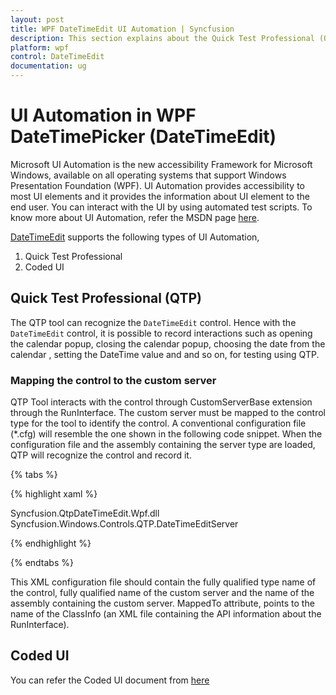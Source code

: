 ```yaml
---
layout: post
title: WPF DateTimeEdit UI Automation | Syncfusion
description: This section explains about the Quick Test Professional (QTP) and Coded UI support of DateTimeEdit control.
platform: wpf
control: DateTimeEdit
documentation: ug
---
```


# UI Automation in WPF DateTimePicker (DateTimeEdit)

Microsoft UI Automation is the new accessibility Framework for Microsoft Windows, available on all operating systems that support Windows Presentation Foundation (WPF). UI Automation provides accessibility to most UI elements and it provides the information about UI element to the end user. You can interact with the UI by using automated test scripts. To know more about UI Automation, refer the MSDN page [here](https://msdn.microsoft.com/en-us/library/ms747327(v=vs.110).aspx).

[DateTimeEdit](https://help.syncfusion.com/cr/wpf/Syncfusion.Windows.Shared.DateTimeEdit.html) supports the following types of UI Automation,

1. Quick Test Professional
2. Coded UI

## Quick Test Professional (QTP)

The QTP tool can recognize the `DateTimeEdit` control. Hence with the `DateTimeEdit` control, it is possible to record interactions such as opening the calendar popup, closing the calendar popup, choosing the date from  the calendar , setting the DateTime value and and so on, for testing using QTP.

### Mapping the control to the custom server

QTP Tool interacts with the control through CustomServerBase extension through the RunInterface. The custom server must be mapped to the control type for the tool to identify the control. A conventional configuration file (*.cfg) will resemble the one shown in the following code snippet. When the configuration file and the assembly containing the server type are loaded, QTP will recognize the control and record it.

{% tabs %}

{% highlight xaml %}

<?xml version="1.0" encoding="UTF-8"?>
<Controls>
<Control Type="Syncfusion.Windows.Shared.DateTimeEdit" MappedTo="SfDateTimeEdit">
<CustomServer>
<Component>
<DllName>Syncfusion.QtpDateTimeEdit.Wpf.dll</DllName>
<TypeName>Syncfusion.Windows.Controls.QTP.DateTimeEditServer</TypeName>
</Component>
</CustomServer>
</Control>
</Controls>

{% endhighlight  %}

{% endtabs %}

This XML configuration file should contain the fully qualified type name of the control, fully qualified name of the custom server and the name of the assembly containing the custom server. MappedTo attribute, points to the name of the ClassInfo (an XML file containing the API information about the RunInterface).

## Coded UI

You can refer the Coded UI document from [here](https://help.syncfusion.com/wpf/testing/coded-ui)
